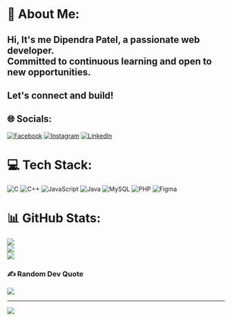 # 💫 About Me:
<h2>Hi, It's me Dipendra Patel, a passionate web developer.<br>Committed to continuous learning and open to new opportunities.<h2>Let's connect and build!


## 🌐 Socials:
[![Facebook](https://img.shields.io/badge/Facebook-%231877F2.svg?logo=Facebook&logoColor=white)](https://facebook.com/https://www.facebook.com/dipendrapatel1896) [![Instagram](https://img.shields.io/badge/Instagram-%23E4405F.svg?logo=Instagram&logoColor=white)](https://instagram.com/https://www.instagram.com/dipendrapatel1896) [![LinkedIn](https://img.shields.io/badge/LinkedIn-%230077B5.svg?logo=linkedin&logoColor=white)](https://linkedin.com/in/https://www.linkedin.com/in/dipendra-raut-kurmi-36a053275) 

# 💻 Tech Stack:
![C](https://img.shields.io/badge/c-%2300599C.svg?style=plastic&logo=c&logoColor=white) ![C++](https://img.shields.io/badge/c++-%2300599C.svg?style=plastic&logo=c%2B%2B&logoColor=white) ![JavaScript](https://img.shields.io/badge/javascript-%23323330.svg?style=plastic&logo=javascript&logoColor=%23F7DF1E) ![Java](https://img.shields.io/badge/java-%23ED8B00.svg?style=plastic&logo=openjdk&logoColor=white) ![MySQL](https://img.shields.io/badge/mysql-4479A1.svg?style=plastic&logo=mysql&logoColor=white) ![PHP](https://img.shields.io/badge/php-%23777BB4.svg?style=plastic&logo=php&logoColor=white) ![Figma](https://img.shields.io/badge/figma-%23F24E1E.svg?style=plastic&logo=figma&logoColor=white)
# 📊 GitHub Stats:
![](https://github-readme-stats.vercel.app/api?username=Dipendra1896&theme=radical&hide_border=false&include_all_commits=true&count_private=true)<br/>
![](https://github-readme-streak-stats.herokuapp.com/?user=Dipendra1896&theme=radical&hide_border=false)<br/>
![](https://github-readme-stats.vercel.app/api/top-langs/?username=Dipendra1896&theme=radical&hide_border=false&include_all_commits=true&count_private=true&layout=compact)

### ✍️ Random Dev Quote
![](https://quotes-github-readme.vercel.app/api?type=horizontal&theme=radical)

---
[![](https://visitcount.itsvg.in/api?id=Dipendra1896&icon=5&color=0)](https://visitcount.itsvg.in)

<!-- Proudly created with GPRM ( https://gprm.itsvg.in ) -->

